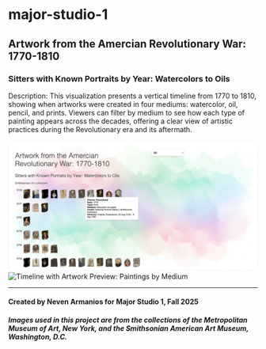 # major-studio-1

## Artwork from the Amercian Revolutionary War: 1770-1810

### Sitters with Known Portraits by Year: Watercolors to Oils

Description: This visualization presents a vertical timeline from 1770 to 1810, showing when artworks were created in four mediums: watercolor, oil, pencil, and prints. Viewers can filter by medium to see how each type of painting appears across the decades, offering a clear view of artistic practices during the Revolutionary era and its aftermath.

![Timeline with Tooltip: Paintings Details](screenshots/screenshot2.png)
![Timeline with Artwork Preview: Paintings by Medium](screenshots/screenshot3.png)

---

#### Created by Neven Armanios for Major Studio 1, Fall 2025

##### Images used in this project are from the collections of the Metropolitan Museum of Art, New York, and the Smithsonian American Art Museum, Washington, D.C.

<!-- ![Timeline Layout: Paintings by Date](screenshots/screenshot1.png) -->
